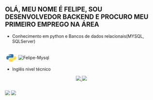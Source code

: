 ## OLÁ, MEU NOME É FELIPE, SOU DESENVOLVEDOR BACKEND E PROCURO MEU PRIMEIRO EMPREGO NA ÁREA

- Conhecimento em python e Bancos de dados relacionais(MYSQL, SQLServer)
<div style="display: inline_block"><br>
   <img align="center" alt="Felipe-Python" height="30" width="40" src="https://raw.githubusercontent.com/devicons/devicon/master/icons/python/python-original.svg">
   <img align="center" alt="Felipe-Mysql" height="30" width="40" src="https://img.shields.io/badge/MySQL-00000F?style=for-the-badge&logo=mysql&logoColor=white">
</div>

- Inglês nivel técnico

<div align="center">
  <a href="https://github.com/FelipeECarvalho">
  <img height="180em" src="https://github-readme-stats.vercel.app/api?username=FelipeECarvalho&show_icons=true&theme=dark&include_all_commits=true&count_private=true"/>
  <img height="180em" src="https://github-readme-stats.vercel.app/api/top-langs/?username=FelipeECarvalho&layout=compact&langs_count=7&theme=dark"/>
</div>
  
  ##
 
<div> 
  <a href = "mailto:Felipeemanuelc12@gmail.com"><img src="https://img.shields.io/badge/-Gmail-%23333?style=for-the-badge&logo=gmail&logoColor=white" target="_blank"></a>
  <a href="https://www.linkedin.com/in/felipeecarvalho/" target="_blank"><img src="https://img.shields.io/badge/-LinkedIn-%230077B5?style=for-the-badge&logo=linkedin&logoColor=white" target="_blank"></a> 

</div>
